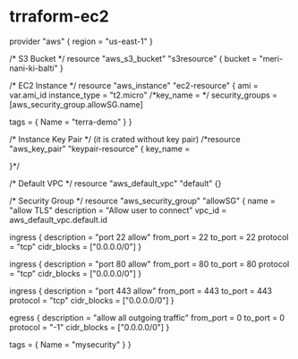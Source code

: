 # trraform-ec2


provider "aws" {
  region = "us-east-1"
}

/* S3 Bucket */
resource "aws_s3_bucket" "s3resource" {
  bucket = "meri-nani-ki-balti"
}

/* EC2 Instance */
resource "aws_instance" "ec2-resource" {
  ami           = var.ami_id
  instance_type = "t2.micro"
  /*key_name      = */
  security_groups = [aws_security_group.allowSG.name]

  tags = {
    Name = "terra-demo"
  }
}

/* Instance Key Pair */  (it is crated without key pair)
/*resource "aws_key_pair" "keypair-resource" {
  key_name   = 
  
}*/

/* Default VPC */
resource "aws_default_vpc" "default" {}

/* Security Group */
resource "aws_security_group" "allowSG" {
  name        = "allow TLS"
  description = "Allow user to connect"
  vpc_id      = aws_default_vpc.default.id

  ingress {
    description = "port 22 allow"
    from_port   = 22
    to_port     = 22
    protocol    = "tcp"
    cidr_blocks = ["0.0.0.0/0"]
  }

  ingress {
    description = "port 80 allow"
    from_port   = 80
    to_port     = 80
    protocol    = "tcp"
    cidr_blocks = ["0.0.0.0/0"]
  }

  ingress {
    description = "port 443 allow"
    from_port   = 443
    to_port     = 443
    protocol    = "tcp"
    cidr_blocks = ["0.0.0.0/0"]
  }

  egress {
    description = "allow all outgoing traffic"
    from_port   = 0
    to_port     = 0
    protocol    = "-1"
    cidr_blocks = ["0.0.0.0/0"]
  }

  tags = {
    Name = "mysecurity"
  }
}
